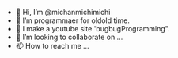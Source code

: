 - 👋 Hi, I’m @michanmichimichi
- 👀 I’m programmaer for oldold time.
- 🌱 I make a youtube site 'bugbugProgramming".
- 💞️ I’m looking to collaborate on ...
- 📫 How to reach me ...

<!---
michanmichimichi/michanmichimichi is a ✨ special ✨ repository because its `README.md` (this file) appears on your GitHub profile.
You can click the Preview link to take a look at your changes.
--->
